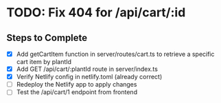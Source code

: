 # TODO: Fix 404 for /api/cart/:id

## Steps to Complete
- [x] Add getCartItem function in server/routes/cart.ts to retrieve a specific cart item by plantId
- [x] Add GET /api/cart/:plantId route in server/index.ts
- [x] Verify Netlify config in netlify.toml (already correct)
- [ ] Redeploy the Netlify app to apply changes
- [ ] Test the /api/cart/1 endpoint from frontend
